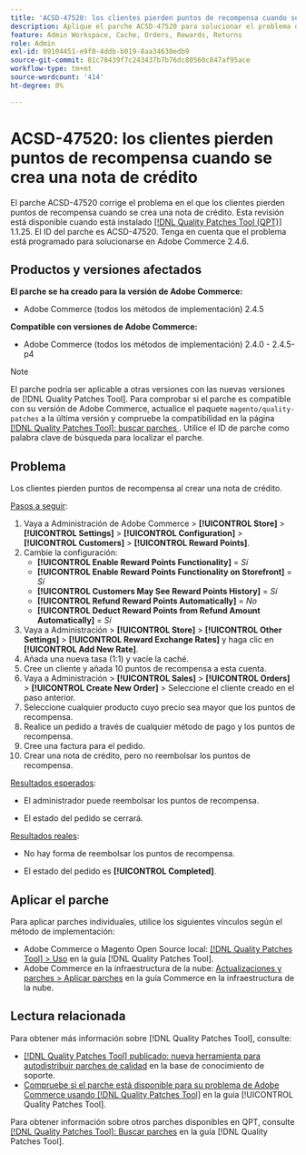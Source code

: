 ```yaml
---
title: 'ACSD-47520: los clientes pierden puntos de recompensa cuando se crea una nota de crédito'
description: Aplique el parche ACSD-47520 para solucionar el problema de Adobe Commerce en el que los clientes pierden puntos de recompensa cuando se crea un abono.
feature: Admin Workspace, Cache, Orders, Rewards, Returns
role: Admin
exl-id: 09104451-e9f0-4ddb-b019-8aa34630edb9
source-git-commit: 81c78439f7c243437b7b76dc80560c847af95ace
workflow-type: tm+mt
source-wordcount: '414'
ht-degree: 0%

---
```


# ACSD-47520: los clientes pierden puntos de recompensa cuando se crea una nota de crédito

El parche ACSD-47520 corrige el problema en el que los clientes pierden puntos de recompensa cuando se crea una nota de crédito. Esta revisión está disponible cuando está instalado [[!DNL Quality Patches Tool (QPT)]](https://experienceleague.adobe.com/en/docs/commerce-knowledge-base/kb/announcements/commerce-announcements/magento-quality-patches-released-new-tool-to-self-serve-quality-patches) 1.1.25. El ID del parche es ACSD-47520. Tenga en cuenta que el problema está programado para solucionarse en Adobe Commerce 2.4.6.

## Productos y versiones afectados

**El parche se ha creado para la versión de Adobe Commerce:**
* Adobe Commerce (todos los métodos de implementación) 2.4.5

**Compatible con versiones de Adobe Commerce:**
* Adobe Commerce (todos los métodos de implementación) 2.4.0 - 2.4.5-p4

>[!NOTE]
>
>El parche podría ser aplicable a otras versiones con las nuevas versiones de [!DNL Quality Patches Tool]. Para comprobar si el parche es compatible con su versión de Adobe Commerce, actualice el paquete `magento/quality-patches` a la última versión y compruebe la compatibilidad en la página [[!DNL Quality Patches Tool]: buscar parches ](https://experienceleague.adobe.com/tools/commerce-quality-patches/index.html). Utilice el ID de parche como palabra clave de búsqueda para localizar el parche.

## Problema

Los clientes pierden puntos de recompensa al crear una nota de crédito.

<u>Pasos a seguir</u>:

1. Vaya a Administración de Adobe Commerce > **[!UICONTROL Store]** > **[!UICONTROL Settings]** > **[!UICONTROL Configuration]** > **[!UICONTROL Customers]** > **[!UICONTROL Reward Points]**.
1. Cambie la configuración:
   * **[!UICONTROL Enable Reward Points Functionality]** = _Sí_
   * **[!UICONTROL Enable Reward Points Functionality on Storefront]** = _Sí_
   * **[!UICONTROL Customers May See Reward Points History]** = _Sí_
   * **[!UICONTROL Refund Reward Points Automatically]** = _No_
   * **[!UICONTROL Deduct Reward Points from Refund Amount Automatically]** = _Sí_
1. Vaya a Administración > **[!UICONTROL Store]** > **[!UICONTROL Other Settings]** > **[!UICONTROL Reward Exchange Rates]** y haga clic en **[!UICONTROL Add New Rate]**.
1. Añada una nueva tasa (1:1) y vacíe la caché.
1. Cree un cliente y añada 10 puntos de recompensa a esta cuenta.
1. Vaya a Administración > **[!UICONTROL Sales]** > **[!UICONTROL Orders]** > **[!UICONTROL Create New Order]** > Seleccione el cliente creado en el paso anterior.
1. Seleccione cualquier producto cuyo precio sea mayor que los puntos de recompensa.
1. Realice un pedido a través de cualquier método de pago y los puntos de recompensa.
1. Cree una factura para el pedido.
1. Crear una nota de crédito, pero no reembolsar los puntos de recompensa.

<u>Resultados esperados</u>:

* El administrador puede reembolsar los puntos de recompensa.

* El estado del pedido se cerrará.

<u>Resultados reales</u>:

* No hay forma de reembolsar los puntos de recompensa.

* El estado del pedido es **[!UICONTROL Completed]**.

## Aplicar el parche

Para aplicar parches individuales, utilice los siguientes vínculos según el método de implementación:

* Adobe Commerce o Magento Open Source local: [[!DNL Quality Patches Tool] > Uso](/help/tools/quality-patches-tool/usage.md) en la guía [!DNL Quality Patches Tool].
* Adobe Commerce en la infraestructura de la nube: [Actualizaciones y parches > Aplicar parches](https://experienceleague.adobe.com/docs/commerce-cloud-service/user-guide/develop/upgrade/apply-patches.html) en la guía Commerce en la infraestructura de la nube.

## Lectura relacionada

Para obtener más información sobre [!DNL Quality Patches Tool], consulte:

* [[!DNL Quality Patches Tool] publicado: nueva herramienta para autodistribuir parches de calidad](https://experienceleague.adobe.com/en/docs/commerce-knowledge-base/kb/announcements/commerce-announcements/magento-quality-patches-released-new-tool-to-self-serve-quality-patches) en la base de conocimiento de soporte.
* [Compruebe si el parche está disponible para su problema de Adobe Commerce usando [!DNL Quality Patches Tool]](/help/tools/quality-patches-tool/patches-available-in-qpt/check-patch-for-magento-issue-with-magento-quality-patches.md) en la guía [!UICONTROL Quality Patches Tool].


Para obtener información sobre otros parches disponibles en QPT, consulte [[!DNL Quality Patches Tool]: Buscar parches](https://experienceleague.adobe.com/tools/commerce-quality-patches/index.html) en la guía [!DNL Quality Patches Tool].
